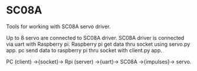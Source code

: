 # SC08A
Tools for working with SC08A servo driver.

Up to 8 servo are connected to SC08A driver.
SC08A driver is connected via uart with Raspberry pi.
Raspberry pi get data thru socket using servo.py app.
pc send data to raspberry pi thru socket with client.py app.

PC (client) ->{socket}-> Rpi (server) ->{uart}-> SC08A ->{impulses}-> servo.
